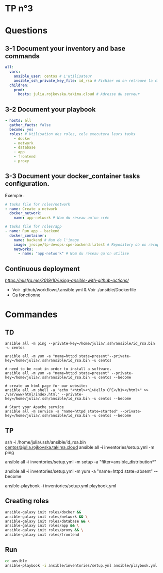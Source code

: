 # TP n°3

# Questions 
## 3-1 Document your inventory and base commands
```yaml
all:
  vars:
    ansible_user: centos # L'utilisateur 
    ansible_ssh_private_key_file: id_rsa # Fichier où on retrouve la clé ssh
  children:
    prod:
      hosts: julia.rojkovska.takima.cloud # Adresse du serveur
```

## 3-2 Document your playbook
```yaml
- hosts: all
  gather_facts: false
  become: yes
  roles: # Utilisation des roles, cela executera leurs tasks
    - docker
    - network
    - database
    - app
    - frontend
    - proxy
```

## 3-3 Document your docker_container tasks configuration.
Exemple : 

```yaml
# tasks file for roles/network
- name: Create a network
  docker_network:
    name: app-network # Nom du réseau qu'on crée

```

```yaml
# tasks file for roles/app
- name: Run app - backend
  docker_container: 
    name: backend # Nom de l'image
    image: jrocpe/tp-devops-cpe-backend:latest # Repository où on récupère l'image
    networks:
      - name: "app-network" # Nom du réseau qu'on utilise
```

## Continuous deployment
*https://misfra.me/2019/10/using-ansible-with-github-actions/*

- Voir .github/workflows/.ansible.yml & Voir ./ansible/Dockerfile
- Ca fonctionne 

# Commandes

## TD
    ansible all -m ping --private-key=/home/julia/.ssh/ansible/id_rsa.bin -u centos

    ansible all -m yum -a "name=httpd state=present"--private-key=/home/julia/.ssh/ansible/id_rsa.bin -u centos

    # need to be root in order to install a software.
    ansible all -m yum -a "name=httpd state=present" --private-key=/home/julia/.ssh/ansible/id_rsa.bin -u centos --become

    # create an html page for our website:
    ansible all -m shell -a 'echo "<html><h1>Hello CPE</h1></html>" >> /var/www/html/index.html' --private-key=/home/julia/.ssh/ansible/id_rsa.bin -u centos --become

    # Start your Apache service
    ansible all -m service -a "name=httpd state=started" --private-key=/home/julia/.ssh/ansible/id_rsa.bin -u centos --become

## TP 
ssh -i /home/julia/.ssh/ansible/id_rsa.bin centos@julia.rojkovska.takima.cloud
ansible all -i inventories/setup.yml -m ping

ansible all -i inventories/setup.yml -m setup -a "filter=ansible_distribution*"


ansible all -i inventories/setup.yml -m yum -a "name=httpd state=absent" --become


ansible-playbook -i inventories/setup.yml playbook.yml


## Creating roles 

```bash
ansible-galaxy init roles/docker &&
ansible-galaxy init roles/network && \
ansible-galaxy init roles/database && \
ansible-galaxy init roles/app && \
ansible-galaxy init roles/proxy && \
ansible-galaxy init roles/frontend
```

## Run
```bash
cd ansible
ansible-playbook -i ansible/inventories/setup.yml ansible/playbook.yml
```